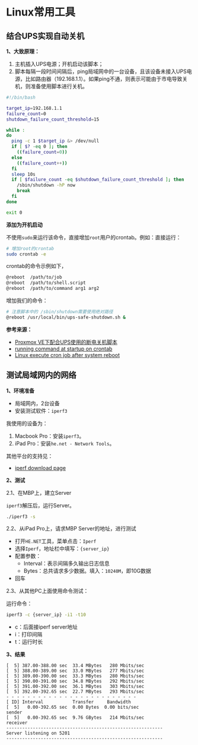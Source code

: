 # Linux常用工具


## 结合UPS实现自动关机

**1、大致原理：**

1. 主机插入UPS电源；开机启动该脚本；
1. 脚本每隔一段时间间隔后，ping局域网中的一台设备，且该设备未接入UPS电源，比如路由器（192.168.1.1）。如果ping不通，则表示可能由于市电导致关机，则准备使用脚本进行关机。



```bash
#!/bin/bash

target_ip=192.168.1.1
failure_count=0
shutdown_failure_count_threshold=15

while :
do
  ping -c 1 $target_ip &> /dev/null
  if [ $? -eq 0 ]; then
    ((failure_count=0))
  else
    ((failure_count++))
  fi
  sleep 10s
  if [ $failure_count -eq $shutdown_failure_count_threshold ]; then
    /sbin/shutdown -hP now
    break
  fi
done

exit 0
```

**添加为开机启动**

不使用`sudo`来运行该命令，直接增加`root`用户的crontab。例如：直接运行：

```bash
# 增加root的crontab
sudo crontab -e
```

crontab的命令示例如下，

```bash
@reboot  /path/to/job
@reboot  /path/to/shell.script
@reboot  /path/to/command arg1 arg2
```

增加我们的命令：

```bash
# 注意脚本中的 /sbin/shutdown需要使用绝对路径
@reboot /usr/local/bin/ups-safe-shutdown.sh &
```

**参考来源：**

- [Proxmox VE下配合UPS使用的断电关机脚本](https://juejin.im/post/6874098313839575047)
- [running command  at startup on crontab](https://askubuntu.com/questions/735935/running-command-at-startup-on-crontab)
- [Linux execute cron job after system reboot](https://www.cyberciti.biz/faq/linux-execute-cron-job-after-system-reboot/)


## 测试局域网内的网络

**1、环境准备**

- 局域网内，2台设备
- 安装测试软件：`iperf3`

我使用的设备为：
1. Macbook Pro：安装`iperf3`。
2. iPad Pro：安装`he.net - Network Tools`。

其他平台的支持见：

- [iperf download page](https://iperf.fr/iperf-download.php)


**2、测试**

2.1、在MBP上，建立Server

`iperf3`解压后，运行Server。

```bash
./iperf3 -s
```

2.2、从iPad Pro上，请求MBP Server的地址，进行测试


- 打开`HE.NET`工具，菜单点击：`Iperf`
- 选择`Iperf`，地址栏中填写：`{server_ip}`
- 配置参数：
  - Interval：表示间隔多久输出日志信息
  - Bytes：总共请求多少数据。填入：`10240M`，即10G数据
- 回车


2.3、从其他PC上面使用命令测试：

运行命令：

```bash
iperf3 -c {server_ip} -i1 -t10
```

- c：后面接iperf server地址
- i：打印间隔
- t：运行时长



**3、结果**


```
[  5] 387.00-388.00 sec  33.4 MBytes   280 Mbits/sec
[  5] 388.00-389.00 sec  33.0 MBytes   277 Mbits/sec
[  5] 389.00-390.00 sec  33.3 MBytes   280 Mbits/sec
[  5] 390.00-391.00 sec  34.8 MBytes   292 Mbits/sec
[  5] 391.00-392.00 sec  36.1 MBytes   303 Mbits/sec
[  5] 392.00-392.65 sec  22.7 MBytes   293 Mbits/sec
- - - - - - - - - - - - - - - - - - - - - - - - -
[ ID] Interval           Transfer     Bandwidth
[  5]   0.00-392.65 sec  0.00 Bytes  0.00 bits/sec                  sender
[  5]   0.00-392.65 sec  9.76 GBytes   214 Mbits/sec                  receiver
-----------------------------------------------------------
Server listening on 5201
-----------------------------------------------------------
```
